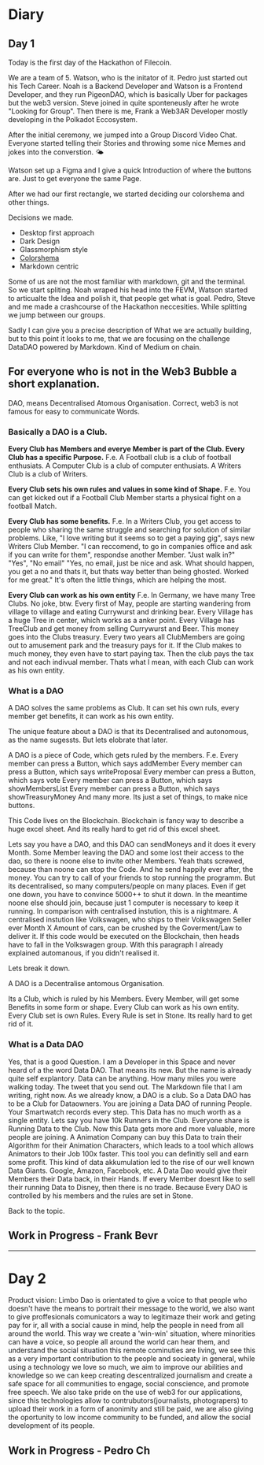 # Diary

## Day 1

Today is the first day of the Hackathon of Filecoin.

We are a team of 5. 
Watson, who is the initator of it. 
Pedro just started out his Tech Career.
Noah is a Backend Developer and Watson is a Frontend Developer, and they run PigeonDAO, which is basically Uber for packages but the web3 version.
Steve joined in quite sponteneusly after he wrote "Looking for Group".
Then there is me, Frank a Web3AR Developer mostly developing in the Polkadot Eccosystem.

After the initial ceremony, we jumped into a Group Discord Video Chat.
Everyone started telling their Stories and throwing some nice Memes and jokes into the converstion. 🌤️

Watson set up a Figma and I give a quick Introduction of where the buttons are.
Just to get everyone the same Page.

After we had our first rectangle, we started deciding our colorshema and other things.

Decisions we made.

  + Desktop first approach
  + Dark Design
  + Glassmorphism style
  + [Colorshema](https://coolors.co/343434-454ade-da4167-e7e7e7-e3b505)
  + Markdown centric

Some of us are not the most familiar with markdown, git and the terminal.
So we start spliting.  Noah wraped his head into the FEVM, Watson started to articualte the Idea and polish it, that people get what is goal. Pedro, Steve and me made a crashcourse of the Hackathon neccesities. While splitting we jump between our groups.

Sadly I can give you a precise description of What we are actually building, but to this point it looks to me, that we are focusing on the challenge DataDAO powered by Markdown. Kind of Medium on chain.

## For everyone who is not in the Web3 Bubble a short explanation.
DAO, means Decentralised Atomous Organisation. Correct, web3 is not famous for easy to communicate Words. 

###  Basically a DAO is a Club. 

**Every Club has Members and everye Member is part of the Club. Every Club has a specific Purpose.**
F.e. A Football club is a club of football enthusiats. A Computer Club is a club of computer enthusiats. A Writers Club is a club of Writers. 

**Every Club sets his own rules and values in some kind of Shape.**
F.e. You can get kicked out if a Football Club Member starts a physical fight on a football Match. 

**Every Club has some benefits.**
F.e. In a Writers Club, you get access to people who sharing the same struggle and searching for solution of similar problems. 
Like, 
"I love writing but it seems so to get a paying gig", says new Writers Club Member. 
"I can reccomend, to go in companies office and ask if you can write for them", respondse another Member. 
"Just walk in?" 
"Yes", "No email" 
"Yes, no email, just be nice and ask. What should happen, you get a no and thats it, but thats way better than being ghosted. Worked for me great."
It's often the little things, which are helping the most.

**Every Club can work as his own entity**
F.e. In Germany, we have many Tree Clubs. No joke, btw. Every first of May, people are starting wandering from village to village and eating Currywurst and drinking bear.
Every Village has a huge Tree in center, which works as a anker point.
Every Village has TreeClub and get money from selling Currywurst and Beer.
This money goes into the Clubs treasury. Every two years all ClubMembers are going out to amusement park and the treasury pays for it. If the Club makes to much money, they even have to start paying tax. Then the club pays the tax and not each indivual member.
Thats what I mean, with each Club can work as his own entity.

### What is a DAO

A DAO solves the same problems as Club. It can set his own ruls, every member get benefits, it can work as his own entity. 

The unique feature about a DAO is that its Decentralised and autonomous, as the name sugessts. But lets elobrate that later.

A DAO is a piece of Code, which gets ruled by the members.
F.e. 
Every member can press a Button, which says addMember
Every member can press a Button, which says writeProposal
Every member can press a Button, which says vote
Every member can press a Button, which says showMembersList
Every member can press a Button, which says showTreasuryMoney
And many more. Its just a set of things, to make nice buttons.

This Code lives on the Blockchain. 
Blockchain is fancy way to describe a huge excel sheet.
And its really hard to get rid of this excel sheet. 

Lets say you have a DAO, and this DAO can sendMoneys and it does it every Month.
Some Member leaving the DAO and some lost their access to the dao, so there is noone else to invite other Members.
Yeah thats screwed, because than noone can stop the Code.
And he send happily ever after, the money.
You can try to call of your friends to stop running the programm.
But its decentralised, so many computers/people on many places.
Even if get one down, you have to convince 5000++ to shut it down.
In the meantime noone else should join, because just 1 computer is necessary to keep it running. In comparison with centralised instution, this is a nightmare.
A centralised instution like Volkswagen, who ships to their Volkswagen Seller ever Month X Amount of cars, can be crushed by the Goverment/Law to deliver it. If this code would be executed on the Blockchain, then heads have to fall in the Volkswagen group.
With this paragraph I already explained automanous, if you didn't realised it.

Lets break it down.

A DAO is a Decentralise antomous Organisation. 

Its a Club, which is ruled by his Members.
Every Member, will get some Benefits in some form or shape.
Every Club can work as his own entity.
Every Club set is own Rules.
Every Rule is set in Stone.
Its really hard to get rid of it.

### What is a Data DAO

Yes, that is a good Question. I am a Developer in this Space and never heard of a the word Data DAO. That means its new. But the name is already quite self explantory.
Data can be anything. How many miles you were walking today. The tweet that you send out. The Markdown file that I am writing, right now. 
As we already know, a DAO is a club.
So a Data DAO has to be a Club for Dataowners.
You are joining a Data DAO of running People.
Your Smartwatch records every step.
This Data has no much worth as a single entity.
Lets say you have 10k Runners in the Club.
Everyone share is Running Data to the Club.
Now this Data gets more and more valuable, more people are joining.
A Animation Company can buy this Data to train their Algorithm for their Animation Characters, which leads to a tool which allows Animators to their Job 100x faster.
This tool you can definitly sell and earn some profit.
This kind of data akkumulation led to the rise of our well known Data Giants.
Google, Amazon, Facebook, etc. 
A Data Dao would give their Members their Data back, in their Hands.
If every Member doesnt like to sell their running Data to Disney, then there is no trade. Because Every DAO is controlled by his members and the rules are set in Stone. 

Back to the topic.

## Work in Progress - Frank Bevr


---
# Day 2
Product vision: Limbo Dao is orientated to give a voice to that people who doesn't have the means to portrait their message to the world, we also want to give proffesionals comunicators a way to legitimaze their work and geting pay for ir, all with a social cause in mind, help the people in need from all around the world. This way we create a 'win-win' situation, where minorities can have a voice, so people all around the world can hear them, and understand the social situation this remote cominuties are living, we see this as a very important contribution to the people and socieaty in general, while using a technology we love so much, we aim to improve our abilities and knowledge so we can keep creating descentralized journalism and create a safe space for all communities to engage, social conscience, and promote free speech.
We also take pride on the use of web3 for our applications, since this technologies allow to contrubutors(journalists, photograpers) to upload their work in a form of anonimity and still be paid, we are also giving the oportunity to low income community to be funded, and allow the social development of its people. 


## Work in Progress - Pedro Ch
 

